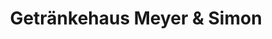 ---
title: "Getränkehaus Meyer & Simon"
url: /boizenburg-elbe/getraenkehaus-meyer-und-simon/
shop: Getränke
---